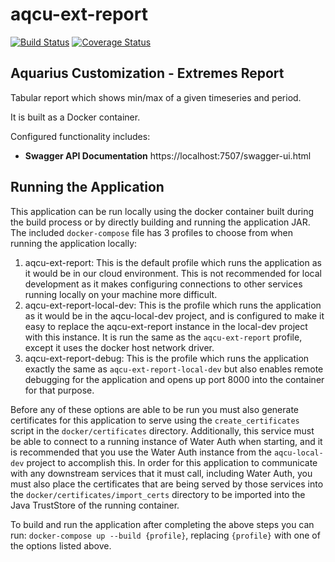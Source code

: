 # aqcu-ext-report


[![Build Status](https://travis-ci.org/USGS-CIDA/aqcu-ext-report.svg?branch=master)](https://travis-ci.org/USGS-CIDA/aqcu-ext-report) [![Coverage Status](https://coveralls.io/repos/github/USGS-CIDA/aqcu-ext-report/badge.svg?branch=master)](https://coveralls.io/github/USGS-CIDA/aqcu-ext-report?branch=master)

## Aquarius Customization - Extremes Report

Tabular report which shows min/max of a given timeseries and period.

It is built as a Docker container.

Configured functionality includes:

- **Swagger API Documentation** https://localhost:7507/swagger-ui.html

## Running the Application

This application can be run locally using the docker container built during the build process or by directly building and running the application JAR. The included `docker-compose` file has 3 profiles to choose from when running the application locally:

1. aqcu-ext-report: This is the default profile which runs the application as it would be in our cloud environment. This is not recommended for local development as it makes configuring connections to other services running locally on your machine more difficult.
2. aqcu-ext-report-local-dev: This is the profile which runs the application as it would be in the aqcu-local-dev project, and is configured to make it easy to replace the aqcu-ext-report instance in the local-dev project with this instance. It is run the same as the `aqcu-ext-report` profile, except it uses the docker host network driver.
3. aqcu-ext-report-debug: This is the profile which runs the application exactly the same as `aqcu-ext-report-local-dev` but also enables remote debugging for the application and opens up port 8000 into the container for that purpose.

Before any of these options are able to be run you must also generate certificates for this application to serve using the `create_certificates` script in the `docker/certificates` directory. Additionally, this service must be able to connect to a running instance of Water Auth when starting, and it is recommended that you use the Water Auth instance from the `aqcu-local-dev` project to accomplish this. In order for this application to communicate with any downstream services that it must call, including Water Auth, you must also place the certificates that are being served by those services into the `docker/certificates/import_certs` directory to be imported into the Java TrustStore of the running container.

To build and run the application after completing the above steps you can run: `docker-compose up --build {profile}`, replacing `{profile}` with one of the options listed above.
